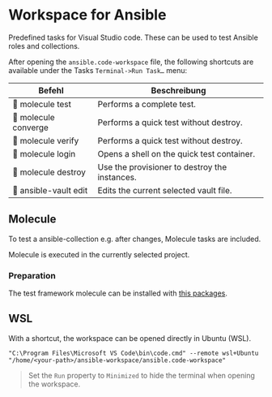 # Workspace for Ansible

Predefined tasks for Visual Studio code. These can be used to test Ansible roles and collections.

After opening the `ansible.code-workspace` file, the following shortcuts are available under the Tasks `Terminal->Run Task…` menu:

| Befehl               | Beschreibung                                  |
| -------------------- | --------------------------------------------- |
| 🧬 molecule test      | Performs a complete test.                     |
| 🧬 molecule converge  | Performs a quick test without destroy.        |
| 🧬 molecule verify    | Performs a quick test without destroy.        |
| 🧬 molecule login     | Opens a shell on the quick test container.    |
| 🧬 molecule destroy   | Use the provisioner to destroy the instances. |
| 🔑 ansible-vault edit | Edits the current selected vault file.        |


## Molecule

To test a ansible-collection e.g. after changes, Molecule tasks are included.

Molecule is executed in the currently selected project.

### Preparation

The test framework molecule can be installed with [this packages](https://github.com/bec-galaxy/setup-molecule/blob/main/action.yml).

## WSL

With a shortcut, the workspace can be opened directly in Ubuntu (WSL).

```shell
"C:\Program Files\Microsoft VS Code\bin\code.cmd" --remote wsl+Ubuntu "/home/<your-path>/ansible-workspace/ansible.code-workspace"
```

> Set the `Run` property to `Minimized` to hide the terminal when opening the workspace.